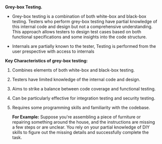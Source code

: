 ﻿ **Grey-box Testing.**

- Grey-box testing is a combination of both white-box and black-box testing. Testers who perform grey-box testing have partial knowledge of this internal code and design but not a comprehensive understanding. This approach allows testers to design test cases based on both functional specifications and some insights into the code structure.

- Internals are partially known to the tester, Testing is performed from the user prespective with access to internals


**Key Characteristics of grey-box testing:**

1) Combines elements of both white-box and black-box testing.
1) Testers have limited knowledge of the internal code and design.
1) Aims to strike a balance between code coverage and functional testing.
1) Can be particularly effective for integration testing and security testing.
1) Requires some programming skills and familiarity with the codebase.

   **For Example:** Suppose you're assembling a piece of furniture or repairing something around the house, and the instructions are missing a few steps or are unclear. You rely on your partial knowledge of DIY skills to figure out the missing details and successfully complete the task.

